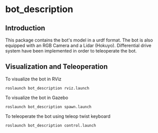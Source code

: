 # bot_description

## Introduction
This package contains the bot's model in a urdf format. The bot is also equipped with an RGB Camera and a Lidar (Hokuyo). Differential drive system have been implemented in order to teleoperate the bot. 

## Visualization and Teleoperation
To visualize the bot in RViz 
```
roslaunch bot_description rviz.launch
```
To visualize the bot in Gazebo
```
roslaunch bot_description spawn.launch
```
To teleoperate the bot using teleop twist keyboard
```
roslaunch bot_description control.launch
```